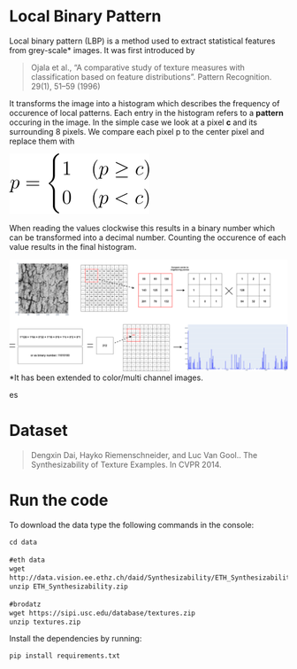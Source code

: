 # Local Binary Pattern

Local binary pattern (LBP) is a method used to extract statistical features from grey-scale* images.
It was first introduced by 

> Ojala et al., “A comparative study of texture 
measures with classification based on feature distributions”. Pattern 
Recognition. 29(1), 51–59 (1996) 

It transforms the image into a histogram which describes the frequency of occurence of local patterns. 
Each entry in the histogram refers to a **pattern** occuring in the image. In the simple case we look at a pixel **c** and its surrounding 8 pixels. We compare each pixel p to the center pixel and replace them with

![test](readme_images/comparison_rule.svg "test")

When reading the values clockwise this results in a binary number which can be transformed into a decimal number. Counting the occurence of each value results in the final histogram.


![Sketch to show how LBP works](readme_images/lbp_sketch.drawio.png "Image to LBP")
*It has been extended to color/multi channel images.

es


# Dataset

>Dengxin Dai, Hayko Riemenschneider, and Luc Van Gool.. The Synthesizability of Texture Examples. In CVPR 2014.


# Run the code

To download the data type the following commands in the console:

    cd data

    #eth data
    wget http://data.vision.ee.ethz.ch/daid/Synthesizability/ETH_Synthesizability.zip
    unzip ETH_Synthesizability.zip 
    
    #brodatz
    wget https://sipi.usc.edu/database/textures.zip
    unzip textures.zip

Install the dependencies by running:

    pip install requirements.txt


